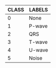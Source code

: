 | CLASS   | LABELS          |
| ------- | --------------- |
| 0       | None            |
| 1       | P-wave          |
| 2       | QRS             |
| 3       | T-wave          |
| 4       | U-wave          |
| 5       | Noise           |
